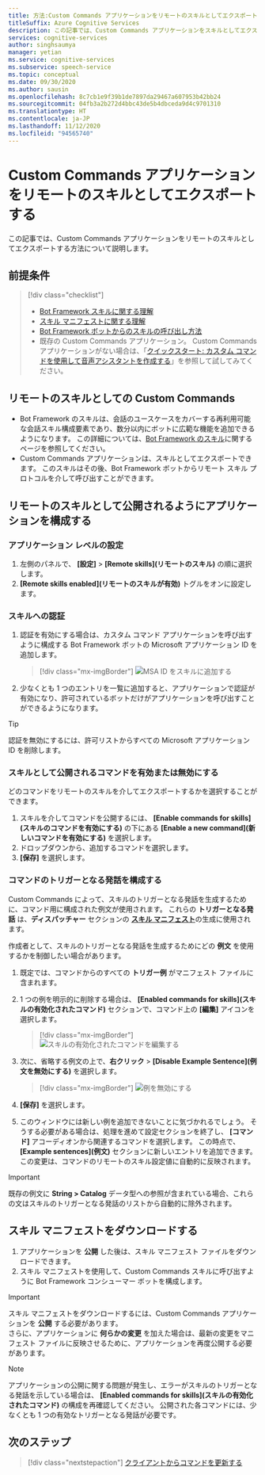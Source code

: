 ```yaml
---
title: 方法:Custom Commands アプリケーションをリモートのスキルとしてエクスポートする - Speech サービス
titleSuffix: Azure Cognitive Services
description: この記事では、Custom Commands アプリケーションをスキルとしてエクスポートする方法について説明します
services: cognitive-services
author: singhsaumya
manager: yetian
ms.service: cognitive-services
ms.subservice: speech-service
ms.topic: conceptual
ms.date: 09/30/2020
ms.author: sausin
ms.openlocfilehash: 8c7cb1e9f39b1de7897da29467a607953b42bb24
ms.sourcegitcommit: 04fb3a2b272d4bbc43de5b4dbceda9d4c9701310
ms.translationtype: HT
ms.contentlocale: ja-JP
ms.lasthandoff: 11/12/2020
ms.locfileid: "94565740"
---
```

# <a name="export-custom-commands-application-as-a-remote-skill"></a>Custom Commands アプリケーションをリモートのスキルとしてエクスポートする

この記事では、Custom Commands アプリケーションをリモートのスキルとしてエクスポートする方法について説明します。

## <a name="prerequisites"></a>前提条件
> [!div class="checklist"]
> * [Bot Framework スキルに関する理解](https://aka.ms/speech/cc-skill-overview)
> * [スキル マニフェストに関する理解](https://aka.ms/speech/cc-skill-manifest)
> * [Bot Framework ボットからのスキルの呼び出し方法](https://aka.ms/speech/cc-skill-consumer)
> * 既存の Custom Commands アプリケーション。 Custom Commands アプリケーションがない場合は、「[クイックスタート: カスタム コマンドを使用して音声アシスタントを作成する](quickstart-custom-commands-application.md)」を参照して試してみてください。

## <a name="custom-commands-as-remote-skills"></a>リモートのスキルとしての Custom Commands
* Bot Framework のスキルは、会話のユースケースをカバーする再利用可能な会話スキル構成要素であり、数分以内にボットに広範な機能を追加できるようになります。 この詳細については、[Bot Framework のスキル](https://microsoft.github.io/botframework-solutions/overview/skills/)に関するページを参照してください。
* Custom Commands アプリケーションは、スキルとしてエクスポートできます。 このスキルはその後、Bot Framework ボットからリモート スキル プロトコルを介して呼び出すことができます。

## <a name="configure-an-application-to-be-exposed-as-a-remote-skill"></a>リモートのスキルとして公開されるようにアプリケーションを構成する

### <a name="application-level-settings"></a>アプリケーション レベルの設定
1. 左側のパネルで、 **[設定]**  >  **[Remote skills]\(リモートのスキル\)** の順に選択します。
1. **[Remote skills enabled]\(リモートのスキルが有効\)** トグルをオンに設定します。

### <a name="authentication-to-skills"></a>スキルへの認証
1. 認証を有効にする場合は、カスタム コマンド アプリケーションを呼び出すように構成する Bot Framework ボットの Microsoft アプリケーション ID を追加します。
      > [!div class="mx-imgBorder"]
      > ![MSA ID をスキルに追加する](media/custom-commands/skill-add-msa-id.png)

1. 少なくとも 1 つのエントリを一覧に追加すると、アプリケーションで認証が有効になり、許可されているボットだけがアプリケーションを呼び出すことができるようになります。
> [!TIP]
>  認証を無効にするには、許可リストからすべての Microsoft アプリケーション ID を削除します。 

 ### <a name="enabledisable-commands-to-be-exposed-as-skills"></a>スキルとして公開されるコマンドを有効または無効にする

どのコマンドをリモートのスキルを介してエクスポートするかを選択することができます。

1. スキルを介してコマンドを公開するには、 **[Enable commands for skills]\(スキルのコマンドを有効にする\)** の下にある **[Enable a new command]\(新しいコマンドを有効にする\)** を選択します。
1. ドロップダウンから、追加するコマンドを選択します。
1. **[保存]** を選択します。

### <a name="configure-triggering-utterances-for-commands"></a>コマンドのトリガーとなる発話を構成する
Custom Commands によって、スキルのトリガーとなる発話を生成するために、コマンド用に構成された例文が使用されます。 これらの **トリガーとなる発話** は、**ディスパッチャー** セクションの [**スキル マニフェスト**](https://microsoft.github.io/botframework-solutions/skills/handbook/manifest/)の生成に使用されます。

作成者として、スキルのトリガーとなる発話を生成するためにどの **例文** を使用するかを制御したい場合があります。
1. 既定では、コマンドからのすべての **トリガー例** がマニフェスト ファイルに含まれます。
1. 1 つの例を明示的に削除する場合は、 **[Enabled commands for skills]\(スキルの有効化されたコマンド\)** セクションで、コマンド上の **[編集]** アイコンを選択します。
    > [!div class="mx-imgBorder"]
    > ![スキルの有効化されたコマンドを編集する](media/custom-commands/skill-edit-enabled-command.png)

1. 次に、省略する例文の上で、**右クリック** >  **[Disable Example Sentence]\(例文を無効にする\)** を選択します。
    > [!div class="mx-imgBorder"]
    > ![例を無効にする](media/custom-commands/skill-disable-example-sentences.png)

1. **[保存]** を選択します。
1. このウィンドウには新しい例を追加できないことに気づかれるでしょう。 そうする必要がある場合は、処理を進めて設定セクションを終了し、 **[コマンド]** アコーディオンから関連するコマンドを選択します。 この時点で、 **[Example sentences]\(例文\)** セクションに新しいエントリを追加できます。 この変更は、コマンドのリモートのスキル設定値に自動的に反映されます。

> [!IMPORTANT]
> 既存の例文に **String > Catalog** データ型への参照が含まれている場合、これらの文はスキルのトリガーとなる発話のリストから自動的に除外されます。 

## <a name="download-skill-manifest"></a>スキル マニフェストをダウンロードする
1. アプリケーションを **公開** した後は、スキル マニフェスト ファイルをダウンロードできます。
1. スキル マニフェストを使用して、Custom Commands スキルに呼び出すように Bot Framework コンシューマー ボットを構成します。
> [!IMPORTANT]
> スキル マニフェストをダウンロードするには、Custom Commands アプリケーションを **公開** する必要があります。 </br>
> さらに、アプリケーションに **何らかの変更** を加えた場合は、最新の変更をマニフェスト ファイルに反映させるために、アプリケーションを再度公開する必要があります。

> [!NOTE]
> アプリケーションの公開に関する問題が発生し、エラーがスキルのトリガーとなる発話を示している場合は、 **[Enabled commands for skills]\(スキルの有効化されたコマンド\)** の構成を再確認してください。 公開された各コマンドには、少なくとも 1 つの有効なトリガーとなる発話が必要です。


## <a name="next-steps"></a>次のステップ

> [!div class="nextstepaction"]
> [クライアントからコマンドを更新する](./how-to-custom-commands-update-command-from-client.md)
